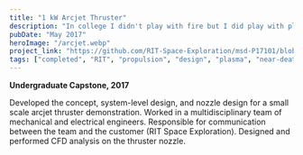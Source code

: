```yaml
---
title: "1 kW Arcjet Thruster"
description: "In college I didn't play with fire but I did play with plasma..."
pubDate: "May 2017"
heroImage: "/arcjet.webp"
project_link: "https://github.com/RIT-Space-Exploration/msd-P17101/blob/master/p17101.pdf"
tags: ["completed", "RIT", "propulsion", "design", "plasma", "near-death experience"]
---
```

**Undergraduate Capstone, 2017**

Developed the concept, system-level design, and nozzle design for a small scale arcjet thruster demonstration. Worked in a multidisciplinary team of mechanical and electrical engineers. Responsible for communication between the team and the customer (RIT Space Exploration). Designed and performed CFD analysis on the thruster nozzle.
